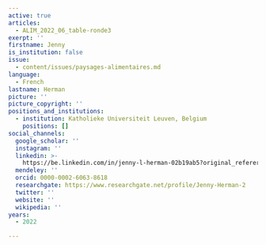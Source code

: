 ```yaml
---
active: true
articles:
  - ALIM_2022_06_table-ronde3
exerpt: ''
firstname: Jenny
is_institution: false
issue:
  - content/issues/paysages-alimentaires.md
language:
  - French
lastname: Herman
picture: ''
picture_copyright: ''
positions_and_institutions:
  - institution: Katholieke Universiteit Leuven, Belgium
    positions: []
social_channels:
  google_scholar: ''
  instagram: ''
  linkedin: >-
    https://be.linkedin.com/in/jenny-l-herman-02b19ab5?original_referer=https%3A%2F%2Fwww.google.com%2F
  mendeley: ''
  orcid: 0000-0002-6063-8618
  researchgate: https://www.researchgate.net/profile/Jenny-Herman-2
  twitter: ''
  website: ''
  wikipedia: ''
years:
  - 2022

---
```

